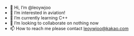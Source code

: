 - 👋 Hi, I’m @leoywjoo
- 👀 I’m interested in aviation!
- 🌱 I’m currently learning C++
- 💞️ I’m looking to collaborate on nothing now
- 📫 How to reach me please contact leoywjoo@kakao.com

<!---
leoywjoo/leoywjoo is a ✨ special ✨ repository because its `README.md` (this file) appears on your GitHub profile.
You can click the Preview link to take a look at your changes.
--->

